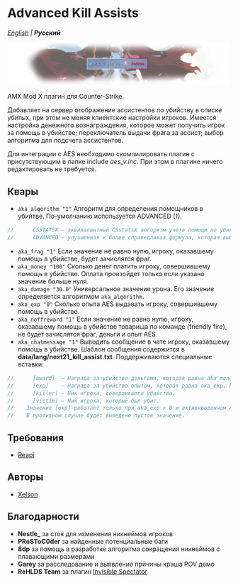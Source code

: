 # Advanced Kill Assists

_[English](README.md) | **Русский**_

![Advanced Kill Assists](images/advanced_kill_assists.png)

AMX Mod X плагин для Counter-Strike.

Добавляет на сервер отображение ассистентов по убийству в списке убитых, при этом не меняя клиентские настройки игроков.
Имеется настройка денежного вознаграждения, которое может получить игрок за помощь в убийстве; переключатель выдачи фрага за ассист; выбор алгоритма для подсчета ассистентов.

Для интеграции с AES необходимо скомпилировать плагин с присутствующим в папке include *aes_v.inc*. При этом в плагине ничего редактировать не требуется.

## Квары
- ```aka_algorithm "1"``` Алгоритм для определения помощников в убийтве. По-умолчанию используется ADVANCED (1).
```c
//		CSSTATSX — эквивалентный CSstatsX алгоритм учёта помощи по убийствам с использованием соответствующего квара. Алгоритм выбирает такого игрока, который нанес больше всего ущерба жертве и не менее допустимого значения, определяемое кваром csstats_sql_assisthp из CSstatsX либо параметром DAMAGE_FOR_ASSIST. Если CSstatsX не установлен, то для просчётов используется значение DAMAGE_FOR_ASSIST.
//		ADVANCED — улучшенная и более справедливая формула, которая выбирает из ряда других ассистентов такого, кто больше всего нанес урона жертве и чей процент урона от общего ущерба от всех составляет не менее DAMAGE_FOR_ASSIST процентов. Этот алгоритм не синхронизируется с CSstatsX, что может повлечь к неучёту их в статистике.
```
- ```aka_frag "1"``` Если значение не равно нулю, игроку, оказавшему помощь в убийстве, будет зачислятся фраг.
- ```aka_money "100"``` Сколько денег платить игроку, совершившему помощь в убийстве. Оплата произойдет только если указано значение больше нуля.
- ```aka_damage "30.0"``` Универсальное значение урона. Его значение определяется алгоритмом ```aka_algorithm```.
- ```aka_exp "0"``` Сколько опыта AES выдавать игроку, совершившему помощь в убийстве.
- ```aka_noffreward "1"``` Если значение не равно нулю, игроку, оказавшему помощь в убийстве товарища по команде (friendly fire), не будет зачислятся фраг, деньги и опыт AES.
- ```aka_chatmessage "1"``` Выводить сообщение в чате игроку, оказавшему помощь в убийстве. Шаблон сообщения содержится в **data/lang/next21_kill_assist.txt**. Поддерживаются специальные вставки:
```c
//		[award]  — Награда за убийство деньгами, которая равна aka_money. Выводится без символа '$'.
//		[exp]    — Награда за убийство опытом, которая равна aka_exp. Работает только с AES.
//		[killer] — Ник игрока, совершившего убийство.
//		[victim] — Ник игрока, который был убит.
//    Значение [exp] работает только при aka_exp > 0 и активированном AES, а значение [award] работает только при aka_money > 0.
//    В противном случае будет выведено пустое значение.
```

## Требования
- [Reapi](https://github.com/s1lentq/reapi)

## Авторы
- [Xelson](https://github.com/Xelson)

## Благодарности
- **Nestle_** за сток для изменения никнеймов игроков
- **PRoSToC0der** за найденные потенциальные баги
- **8dp** за помощь в разработке алгоритма сокращения никнеймов с плавающими размерами
- **Garey** за расследование и выявление причины краша POV демо
- **ReHLDS Team** за плагин [Invisible Spectator](https://dev-cs.ru/threads/1055/)
